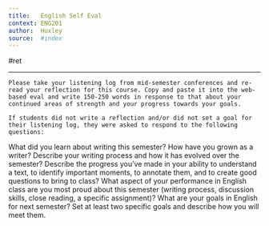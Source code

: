 ```yaml
---
title:   English Self Eval
context: ENG201
author:  Huxley
source:  #index
---
```


#ret 

---
```
Please take your listening log from mid-semester conferences and re-read your reflection for this course. Copy and paste it into the web-based eval and write 150-250 words in response to that about your continued areas of strength and your progress towards your goals.

If students did not write a reflection and/or did not set a goal for their listening log, they were asked to respond to the following questions: 
```

What did you learn about writing this semester? How have you grown as a writer?
Describe your writing process and how it has evolved over the semester?
Describe the progress you’ve made in your ability to understand a text, to identify important moments, to annotate them, and to create good questions to bring to class?
What aspect of your performance in English class are you most proud about this semester (writing process, discussion skills, close reading, a specific assignment)?
What are your goals in English for next semester? Set at least two specific goals and describe how you will meet them.